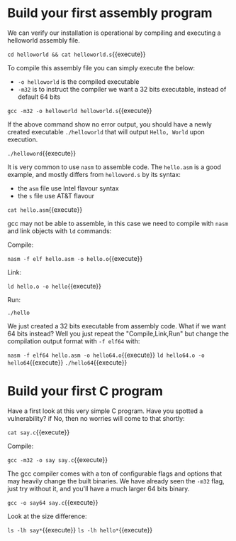 # Build your first assembly program

We can verify our installation is operational by compiling and executing a helloworld assembly file.

`cd helloworld && cat helloworld.s`{{execute}}

To compile this assembly file you can simply execute the below:

- `-o helloworld` is the compiled executable
- `-m32` is to instruct the compiler we want a 32 bits executable, instead of default 64 bits

`gcc -m32 -o helloworld helloworld.s`{{execute}}

If the above command show no error output, you should have a newly created executable `./helloworld` that will output `Hello, World` upon execution.

`./helloword`{{execute}}

It is very common to use `nasm` to assemble code. The `hello.asm` is a good example, and mostly differs from `helloword.s` by its syntax:

- the `asm` file use Intel flavour syntax
- the `s` file use AT&T flavour

`cat hello.asm`{{execute}}

gcc may not be able to assemble, in this case we need to compile with `nasm` and link objects with `ld` commands:

Compile:

`nasm -f elf hello.asm -o hello.o`{{execute}}

Link:

`ld hello.o -o hello`{{execute}}

Run:

`./hello`

We just created a 32 bits executable from assembly code. What if we want 64 bits instead? Well you just repeat the "Compile,Link,Run" but change the compilation output format with `-f elf64` with:

`nasm -f elf64 hello.asm -o hello64.o`{{execute}}
`ld hello64.o -o hello64`{{execute}}
`./hello64`{{execute}}

# Build your first C program

Have a first look at this very simple C program. Have you spotted a vulnerability? if No, then no worries will come to that shortly:

`cat say.c`{{execute}}

Compile:

`gcc -m32 -o say say.c`{{execute}}

The gcc compiler comes with a ton of configurable flags and options that may heavily change the built binaries. We have already seen the `-m32` flag, just try without it, and you'll have a much larger 64 bits binary.

`gcc -o say64 say.c`{{execute}}

Look at the size difference:

`ls -lh say*`{{execute}}
`ls -lh hello*`{{execute}}
